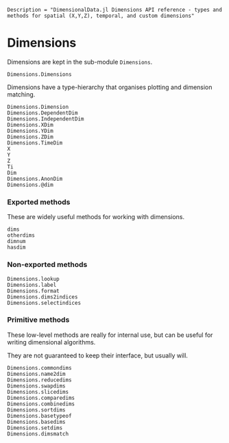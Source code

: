 
```@meta
Description = "DimensionalData.jl Dimensions API reference - types and methods for spatial (X,Y,Z), temporal, and custom dimensions"
```

# Dimensions

Dimensions are kept in the sub-module `Dimensions`.

```@docs
Dimensions.Dimensions
```

Dimensions have a type-hierarchy that organises plotting and
dimension matching.

```@docs
Dimensions.Dimension
Dimensions.DependentDim
Dimensions.IndependentDim
Dimensions.XDim
Dimensions.YDim
Dimensions.ZDim
Dimensions.TimeDim
X
Y
Z
Ti
Dim
Dimensions.AnonDim
Dimensions.@dim
```

### Exported methods

These are widely useful methods for working with dimensions.

```@docs; canonical=false
dims
otherdims
dimnum
hasdim
```

### Non-exported methods

```@docs
Dimensions.lookup
Dimensions.label
Dimensions.format
Dimensions.dims2indices
Dimensions.selectindices
```

### Primitive methods

These low-level methods are really for internal use, but 
can be useful for writing dimensional algorithms.

They are not guaranteed to keep their interface, but usually will.

```@docs
Dimensions.commondims
Dimensions.name2dim
Dimensions.reducedims
Dimensions.swapdims
Dimensions.slicedims
Dimensions.comparedims
Dimensions.combinedims
Dimensions.sortdims
Dimensions.basetypeof
Dimensions.basedims
Dimensions.setdims
Dimensions.dimsmatch
```
